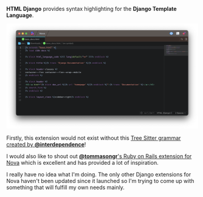 <!--
👋 Hello! As Nova users browse the extensions library, a good README can help them understand what your extension does, how it works, and what setup or configuration it may require.

Not every extension will need every item described below. Use your best judgement when deciding which parts to keep to provide the best experience for your new users.

💡 Quick Tip! As you edit this README template, you can preview your changes by selecting **Extensions → Activate Project as Extension**, opening the Extension Library, and selecting "HTMLDjango" in the sidebar.

Let's get started!
-->

<!--
🎈 Include a brief description of the features your syntax extension provides. For example:
-->

**HTML Django** provides syntax highlighting for the **Django Template Language**.

<!--
🎈 It can also be helpful to include a screenshot or GIF showing your extension in action:
-->

![Extension preview image](https://raw.githubusercontent.com/djch/HTMLDjango.novaextension/main/preview.png)

Firstly, this extension would not exist without this [Tree Sitter grammar created by **@interdependence**](https://github.com/interdependence/tree-sitter-htmldjango)!

I would also like to shout out [**@tommasongr**'s Ruby on Rails extension for Nova](https://github.com/nova-ruby/rails) which is excellent and has provided a lot of inspiration.

I really have no idea what I'm doing. The only other Django extensions for Nova haven't been updated since it launched so I'm trying to come up with something that will fulfill my own needs mainly.


<!--
👋 That's it! Happy developing!

P.S. If you'd like, you can remove these comments before submitting your extension 😉
-->
